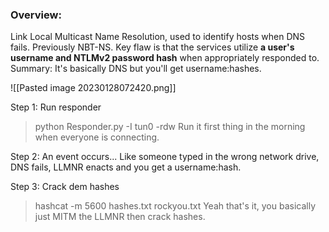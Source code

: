 ### Overview: 
Link Local Multicast Name Resolution, used to identify hosts when DNS fails. 
Previously NBT-NS. 
Key flaw is that the services utilize **a user's username and NTLMv2 password hash** when appropriately responded to. 
Summary: It's basically DNS but you'll get username:hashes. 

![[Pasted image 20230128072420.png]]

Step 1: Run responder
>python Responder.py -I tun0 -rdw
Run it first thing in the morning when everyone is connecting. 

Step 2: An event occurs...
Like someone typed in the wrong network drive, DNS fails, LLMNR enacts and you get a username:hash. 

Step 3: Crack dem hashes
>hashcat -m 5600 hashes.txt rockyou.txt 
Yeah that's it, you basically just MITM the LLMNR then crack hashes. 


